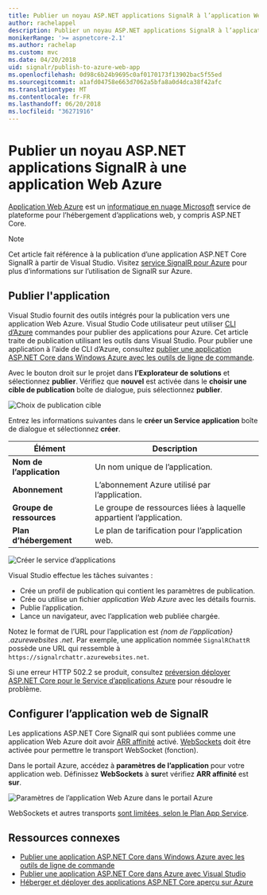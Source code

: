 ```yaml
---
title: Publier un noyau ASP.NET applications SignalR à l’application Web Azure
author: rachelappel
description: Publier un noyau ASP.NET applications SignalR à l’application Web Azure
monikerRange: '>= aspnetcore-2.1'
ms.author: rachelap
ms.custom: mvc
ms.date: 04/20/2018
uid: signalr/publish-to-azure-web-app
ms.openlocfilehash: 0d98c6b24b9695c0af0170173f13902bac5f55ed
ms.sourcegitcommit: a1afd04758e663d7062a5bfa8a0d4dca38f42afc
ms.translationtype: MT
ms.contentlocale: fr-FR
ms.lasthandoff: 06/20/2018
ms.locfileid: "36271916"
---
```

# <a name="publish-an-aspnet-core-signalr-app-to-an-azure-web-app"></a>Publier un noyau ASP.NET applications SignalR à une application Web Azure

[Application Web Azure](/azure/app-service/app-service-web-overview) est un [informatique en nuage Microsoft](https://azure.microsoft.com/) service de plateforme pour l’hébergement d’applications web, y compris ASP.NET Core.

> [!NOTE]
> Cet article fait référence à la publication d’une application ASP.NET Core SignalR à partir de Visual Studio. Visitez [service SignalR pour Azure](https://azure.microsoft.com/en-gb/services/signalr-service?) pour plus d’informations sur l’utilisation de SignalR sur Azure.

## <a name="publish-the-app"></a>Publier l'application

Visual Studio fournit des outils intégrés pour la publication vers une application Web Azure. Visual Studio Code utilisateur peut utiliser [CLI d’Azure](/cli/azure) commandes pour publier des applications pour Azure. Cet article traite de publication utilisant les outils dans Visual Studio. Pour publier une application à l’aide de CLI d’Azure, consultez [publier une application ASP.NET Core dans Windows Azure avec les outils de ligne de commande](xref:tutorials/publish-to-azure-webapp-using-cli).

Avec le bouton droit sur le projet dans **l’Explorateur de solutions** et sélectionnez **publier**. Vérifiez que **nouvel** est activée dans le **choisir une cible de publication** boîte de dialogue, puis sélectionnez **publier**.

![Choix de publication cible](publish-to-azure-web-app/_static/pick-publish-target-dialog.png)

Entrez les informations suivantes dans le **créer un Service application** boîte de dialogue et sélectionnez **créer**.

| Élément | Description |
| ---- | ----------- |
| **Nom de l’application** | Un nom unique de l’application. |
| **Abonnement** | L’abonnement Azure utilisé par l’application. |
| **Groupe de ressources** | Le groupe de ressources liées à laquelle appartient l’application.  |
| **Plan d’hébergement** | Le plan de tarification pour l’application web. |

![Créer le service d’applications](publish-to-azure-web-app/_static/create-app-service-dialog.png)

Visual Studio effectue les tâches suivantes :

* Crée un profil de publication qui contient les paramètres de publication.
* Crée ou utilise un fichier *application Web Azure* avec les détails fournis.
* Publie l’application.
* Lance un navigateur, avec l’application web publiée chargée.

Notez le format de l’URL pour l’application est *{nom de l’application} .azurewebsites .net*. Par exemple, une application nommée `SignalRChattR` possède une URL qui ressemble à `https://signalrchattr.azurewebsites.net`.

Si une erreur HTTP 502.2 se produit, consultez [préversion déployer ASP.NET Core pour le Service d’applications Azure](xref:host-and-deploy/azure-apps/index) pour résoudre le problème.

## <a name="configure-signalr-web-app"></a>Configurer l’application web de SignalR

Les applications ASP.NET Core SignalR qui sont publiées comme une application Web Azure doit avoir [ARR affinité](https://en.wikipedia.org/wiki/Application_Request_Routing) activé. [WebSockets](xref:fundamentals/websockets) doit être activée pour permettre le transport WebSocket (fonction).

Dans le portail Azure, accédez à **paramètres de l’application** pour votre application web. Définissez **WebSockets** à **sur**et vérifiez **ARR affinité** est **sur**.

![Paramètres de l’application Web Azure dans le portail Azure](publish-to-azure-web-app/_static/azure-web-app-settings.png)

 WebSockets et autres transports [sont limitées, selon le Plan App Service](/azure/azure-subscription-service-limits#app-service-limits).

## <a name="related-resources"></a>Ressources connexes

* [Publier une application ASP.NET Core dans Windows Azure avec les outils de ligne de commande](xref:tutorials/publish-to-azure-webapp-using-cli?tabs=windows)
* [Publier une application ASP.NET Core dans Azure avec Visual Studio](xref:tutorials/publish-to-azure-webapp-using-vs)
* [Héberger et déployer des applications ASP.NET Core aperçu sur Azure](xref:host-and-deploy/azure-apps/index#deploy-aspnet-core-preview-release-to-azure-app-service)
